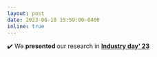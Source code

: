 ```yaml
---
layout: post
date: 2023-06-10 15:59:00-0400
inline: true
---
```


:heavy_check_mark:  We <strong> presented </strong> our research in <strong>  <a class="news-title" href="https://wiot.northeastern.edu/events/industry-day/">Industry day' 23 </a>  </strong>
